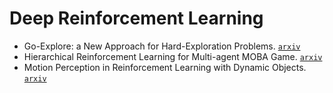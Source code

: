 # Deep Reinforcement Learning

- Go-Explore: a New Approach for Hard-Exploration Problems. [`arxiv`](https://arxiv.org/abs/1901.10995)
- Hierarchical Reinforcement Learning for Multi-agent MOBA Game. [`arxiv`](https://arxiv.org/abs/1901.08004)
- Motion Perception in Reinforcement Learning with Dynamic Objects. [`arxiv`](https://arxiv.org/abs/1901.03162)
